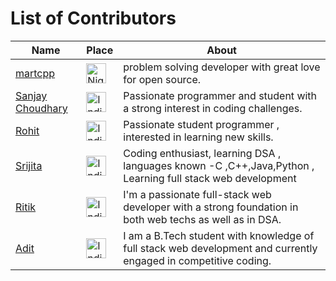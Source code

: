 # List of Contributors

<!--
## How to Add Your Name

1. Fork this repository to your GitHub account.
2. Edit the CONTRIBUTORS.md file in your forked repository.
3. Add your information following the same format.
4. Replace `[Your Name](Your GitHub Profile URL)` with your name and GitHub profile URL.
5. Replace flag with the URL of the flag image corresponding to your country (you can find flag images at [Flaticon](https://www.flaticon.com/free-icons/flag) - Copy the Image and Paste in README).

China - https://github.com/cu-sanjay/HacktoberFest2023/assets/96792511/bbf9daa3-cb3b-4c8a-b1d0-ed92938345e0
Canada - https://github.com/cu-sanjay/HacktoberFest2023/assets/96792511/24497b00-1f39-448e-aa2e-2e2704cf67b3
Germany - https://github.com/cu-sanjay/HacktoberFest2023/assets/96792511/bcc09742-270a-49de-8957-93db2468bb7a
India - https://github.com/cu-sanjay/HacktoberFest2023/assets/96792511/5adfd776-ce7e-4467-92dd-727a12239cd1
United States - https://github.com/cu-sanjay/HacktoberFest2023/assets/96792511/d1991d9e-f273-47a4-a490-2137756d90fc
United Kingdom - https://github.com/cu-sanjay/HacktoberFest2023/assets/96792511/2f0b977b-10a8-48fc-bcd3-0dd9721fa637

6. Replace `Your Description` with a brief description about yourself.
7. Create a Pull Request to this repository.
8. Once your Pull Request is merged, your name will be added to the list of contributors.
-->

| Name               | Place                  | About                                          |
|--------------------|------------------------|------------------------------------------------|
| [martcpp](https://github.com/martcpp)       | <img src="https://github.com/cu-sanjay/HacktoberFest2023/assets/96792511/664064a9-4662-4dfd-8d52-cc195825f08f" alt="Nigeria" width="32" height="32"> | problem solving developer with great love for open source. |
| [Sanjay Choudhary](https://github.com/cu-sanjay) | <img src="https://github.com/cu-sanjay/HacktoberFest2023/assets/96792511/30c63282-7071-4eea-8da6-b96e14448de3" alt="India" width="32" height="32"> | Passionate programmer and student with a strong interest in coding challenges. |
|[Rohit](https://github.com/ROHITTTTZ)        | <img src="https://github.com/cu-sanjay/HacktoberFest2023/assets/96792511/5adfd776-ce7e-4467-92dd-727a12239cd1" alt="India" width="32" height="32">   |Passionate student programmer , interested in learning new skills.  |
|[Srijita](https://github.com/SrijitaBaksi)   | <img src="https://github.com/cu-sanjay/HacktoberFest2023/assets/96792511/5adfd776-ce7e-4467-92dd-727a12239cd1" alt="India" width="32" height="32">   |Coding enthusiast, learning DSA , languages known -C ,C++,Java,Python , Learning full stack web development|
|[Ritik](https://github.com/iKoNFlair)   | <img src="https://github.com/cu-sanjay/HacktoberFest2023/assets/96792511/5adfd776-ce7e-4467-92dd-727a12239cd1" alt="India" width="32" height="32">   | I'm a passionate full-stack web developer with a strong foundation in both web techs as well as in DSA. |
|[Adit](https://github.com/adit26data)   | <img src="https://github.com/cu-sanjay/HacktoberFest2023/assets/96792511/5adfd776-ce7e-4467-92dd-727a12239cd1" alt="India" width="32" height="32">   | I am a B.Tech student with knowledge of full stack web development and currently engaged in competitive coding. |


